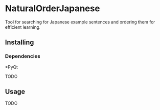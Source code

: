 # NaturalOrderJapanese

Tool for searching for Japanese example sentences and ordering them for efficient learning.

## Installing

### Dependencies
*PyQt

TODO

## Usage

TODO